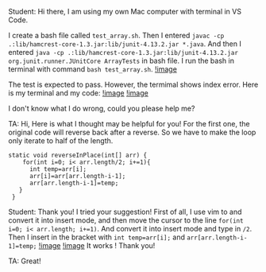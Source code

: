 Student:
Hi there, I am using my own Mac computer with terminal in VS Code. 

I create a bash file called `test_array.sh`. 
Then I entered `javac -cp .:lib/hamcrest-core-1.3.jar:lib/junit-4.13.2.jar *.java`.
And then I entered `java -cp .:lib/hamcrest-core-1.3.jar:lib/junit-4.13.2.jar org.junit.runner.JUnitCore ArrayTests` in bash file.
I run the bash in terminal with command `bash test_array.sh`.
[!image](bash.png)

The test is expected to pass. However, the termimal shows index error. 
Here is my terminal and my code:
[!image](original.png)
[!image](bug.png)

I don't know what I do wrong, could you please help me?

TA:
Hi, Here is what I thought may be helpful for you!
For the first one, the original code will reverse back after a reverse. So we have to make the loop only iterate to half of the length.
```
static void reverseInPlace(int[] arr) {
    for(int i=0; i< arr.length/2; i+=1){
      int temp=arr[i];
      arr[i]=arr[arr.length-i-1];
      arr[arr.length-i-1]=temp;
   }
 }
```


Student:
Thank you! I tried your suggestion!
First of all, I use vim to and convert it into insert mode, and then move the cursor to the line `for(int i=0; i< arr.length; i+=1)`.
And convert it into insert mode and type in `/2`. Then I insert in the bracket with `int temp=arr[i];` and `arr[arr.length-i-1]=temp;`
[!image](changed.png)
[!image](ok.png)
It works ! Thank you!

TA:
Great!



